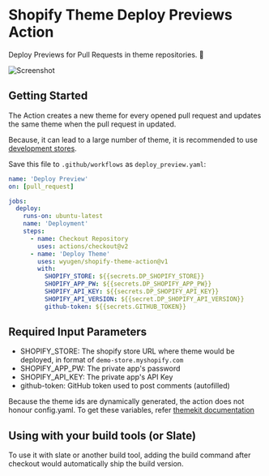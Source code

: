 # Shopify Theme Deploy Previews Action

Deploy Previews for Pull Requests in theme repositories. 🚧 

![Screenshot](./screenshot.png)

## Getting Started

The Action creates a new theme for every opened pull request and updates the same theme when the pull request in updated.

Because, it can lead to a large number of theme, it is recommended to use [development stores](https://help.shopify.com/en/partners/dashboard/managing-stores/development-stores).

Save this file to `.github/workflows` as `deploy_preview.yaml`:

```yaml
name: 'Deploy Preview'
on: [pull_request]

jobs:
  deploy:
    runs-on: ubuntu-latest
    name: 'Deployment'
    steps:
      - name: Checkout Repository
        uses: actions/checkout@v2
      - name: 'Deploy Theme'
        uses: wyugen/shopify-theme-action@v1
        with:
          SHOPIFY_STORE: ${{secrets.DP_SHOPIFY_STORE}}
          SHOPIFY_APP_PW: ${{secrets.DP_SHOPIFY_APP_PW}}
          SHOPIFY_API_KEY: ${{secrets.DP_SHOPIFY_API_KEY}}
          SHOPIFY_API_VERSION: ${{secret.DP_SHOPIFY_API_VERSION}}
          github-token: ${{secrets.GITHUB_TOKEN}}
```

## Required Input Parameters

- SHOPIFY_STORE: The shopify store URL where theme would be deployed, in format of `demo-store.myshopify.com`  
- SHOPIFY_APP_PW: The private app's password  
- SHOPIFY_API_KEY: The private app's API Key  
- github-token: GitHub token used to post comments (autofilled)  

Because the theme ids are dynamically generated, the action does not honour config.yaml. To get these variables, refer [themekit documentation](https://shopify.github.io/themekit/)

## Using with your build tools (or Slate)

To use it with slate or another build tool, adding the build command after checkout would automatically ship the build version.
